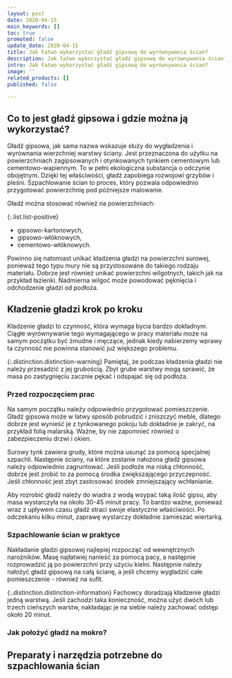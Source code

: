```yaml
---
layout: post
date: 2020-04-15
main_keywords: []
toc: true
promoted: false
update_date: 2020-04-15
title: Jak łatwo wykorzystać gładź gipsową do wyrównywania ścian?
description: Jak łatwo wykorzystać gładź gipsową do wyrównywania ścian?
intro: Jak łatwo wykorzystać gładź gipsową do wyrównywania ścian?
image: ''
related_products: []
published: false

---
```

## Co to jest gładź gipsowa i gdzie można ją wykorzystać?

Gładź gipsowa, jak sama nazwa wskazuje służy do wygładzenia i wyrównania wierzchniej warstwy ściany. Jest przeznaczona do użytku na powierzchniach zagipsowanych i otynkowanych tynkiem cementowym lub cementowo-wapiennym.  To w pełni ekologiczna substancja o odczynie obojętnym. Dzięki tej właściwości, gładź zapobiega rozwojowi grzybów i pleśni. Szpachlowanie ścian to proces, który pozwala odpowiednio przygotować powierzchnię pod późniejsze malowanie.

Gładź można stosować również na powierzchniach:

{:.list.list-positive}

* gipsowo-kartonowych,
* gipsowo-włóknowych,
* cementowo-włóknowych.

Powinno się natomiast unikać kładzenia gładzi na powierzchni surowej, ponieważ tego typu mury nie są przystosowane do takiego rodzaju materiału. Dobrze jest również unikać powierzchni wilgotnych, takich jak na przykład łazienki. Nadmierna wilgoć może powodować pęknięcia i odchodzenie gładzi od podłoża.

## Kładzenie gładzi krok po kroku

Kładzenie gładzi to czynność, która wymaga bycia bardzo dokładnym. Ciągłe wyrównywanie tego wymagającego w pracy materiału może na samym początku być żmudne i męczące, jednak kiedy nabierzemy wprawy ta czynność nie powinna stanowić już większego problemu.

{:.distinction.distinction-warning}
Pamiętaj, że podczas kładzenia gładzi nie należy przesadzić z jej grubością. Zbyt grube warstwy mogą sprawić, że masa po zastygnięciu zacznie pękać i odspajać się od podłoża.

### Przed rozpoczęciem prac 

Na samym początku należy odpowiednio przygotować pomieszczenie. Gładź gipsowa może w łatwy sposób pobrudzić i zniszczyć meble, dlatego dobrze jest wynieść je z tynkowanego pokoju lub dokładnie je zakryć, na przykład folią malarską. Ważne, by nie zapomnieć również o zabezpieczeniu drzwi i okien.

Surowy tynk zawiera grudy, które można usunąć za pomocą specjalnej szpachli. Następnie ściany, na które zostanie nałożona gładź gipsowa należy odpowiednio zagruntować. Jeśli podłoże ma niską chłonność, dobrze jest zrobić to za pomocą środka zwiększającego przyczepność. Jeśli chłonność jest zbyt zastosować środek zmniejszający wchłanianie. 

Aby rozrobić gładź należy do wiadra z wodą wsypać taką ilość gipsu, aby masa wystarczyła na około 30-45 minut pracy. To bardzo ważne, ponieważ wraz z upływem czasu gładź straci swoje elastyczne właściwości. Po odczekaniu kilku minut, zaprawę wystarczy dokładnie zamieszać wiertarką.

### Szpachlowanie ścian w praktyce

Nakładanie gładzi gipsowej najlepiej rozpocząć od wewnętrznych narożników. Masę najłatwiej nanieść za pomocą pacy, a następnie rozprowadzić ją po powierzchni przy użyciu kielni. Następnie należy nałożyć gładź gipsową na całą ścianę, a jeśli chcemy wygładzić całe pomieszczenie - również na sufit.

{:.distinction.distinction-information}
Fachowcy doradzają kładzenie gładzi jedną warstwą. Jeśli zachodzi taka konieczność, można użyć dwóch lub trzech cieńszych warstw, nakładając je na siebie należy zachować odstęp około 20 minut.

### Jak położyć gładź na mokro?

## Preparaty i narzędzia potrzebne do szpachlowania ścian